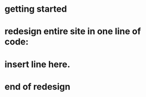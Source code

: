 # getting started


# redesign entire site in one line of code:
# insert line here.
# end of redesign

